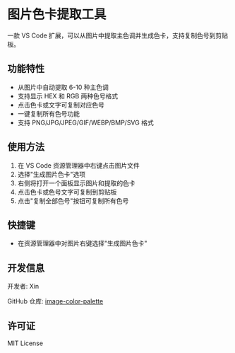 # 图片色卡提取工具

一款 VS Code 扩展，可以从图片中提取主色调并生成色卡，支持复制色号到剪贴板。

## 功能特性

- 从图片中自动提取 6-10 种主色调
- 支持显示 HEX 和 RGB 两种色号格式
- 点击色卡或文字可复制对应色号
- 一键复制所有色号功能
- 支持 PNG/JPG/JPEG/GIF/WEBP/BMP/SVG 格式

## 使用方法

1. 在 VS Code 资源管理器中右键点击图片文件
2. 选择"生成图片色卡"选项
3. 右侧将打开一个面板显示图片和提取的色卡
4. 点击色卡或色号文字可复制到剪贴板
5. 点击"复制全部色号"按钮可复制所有色号

## 快捷键

- 在资源管理器中对图片右键选择"生成图片色卡"

## 开发信息

开发者: Xin

GitHub 仓库: [image-color-palette](https://github.com/your-repo/image-color-palette)

## 许可证

MIT License
